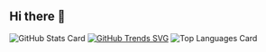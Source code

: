 ## Hi there 👋

<!--
**srinivasreddych/srinivasreddych** is a ✨ _special_ ✨ repository because its `README.md` (this file) appears on your GitHub profile.

Here are some ideas to get you started:

- 🔭 I’m currently working on ...
- 🌱 I’m currently learning ...
- 👯 I’m looking to collaborate on ...
- 🤔 I’m looking for help with ...
- 💬 Ask me about ...
- 📫 How to reach me: ...
- 😄 Pronouns: ...
- ⚡ Fun fact: ...
-->


![GitHub Stats Card](https://github-readme-stats.vercel.app/api?username=srinivasreddych&include_all_commits=true&show_icons=true)
[![GitHub Trends SVG](https://api.githubtrends.io/user/svg/srinivasreddych/langs)](https://githubtrends.io)
![Top Languages Card](https://github-readme-stats.vercel.app/api/top-langs/?username=srinivasreddych&layout=compact)
